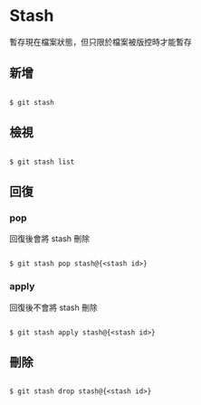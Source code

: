 # Stash

暫存現在檔案狀態，但只限於檔案被版控時才能暫存

## 新增

```

$ git stash

```

## 檢視

```

$ git stash list

```

## 回復

### pop

回復後會將 stash 刪除

```

$ git stash pop stash@{<stash id>}

```

### apply

回復後不會將 stash 刪除

```

$ git stash apply stash@{<stash id>}

```

## 刪除

```

$ git stash drop stash@{<stash id>}

```